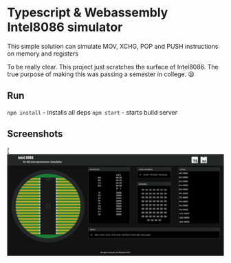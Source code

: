 # Typescript & Webassembly Intel8086 simulator
This simple solution can simulate MOV, XCHG, POP and PUSH instructions on memory and registers

To be really clear. This project just scratches the surface of Intel8086. The true
purpose of making this was passing a semester in college. 😫

## Run
`npm install` - installs all deps
`npm start`  - starts build server

## Screenshots
[<img align="center" width="900px" src="https://github.com/net-runner/wa-ts-intel8086-emu/blob/master/screenshots/main.PNG" />
